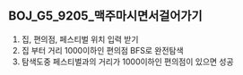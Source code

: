## BOJ_G5_9205_맥주마시면서걸어가기

1. 집, 편의점, 페스티벌 위치 입력 받기
2. 집 부터 거리 1000이하인 편의점 BFS로 완전탐색
3. 탐색도중 페스티벌과의 거리가 1000이하인 편의점이 있으면 성공
